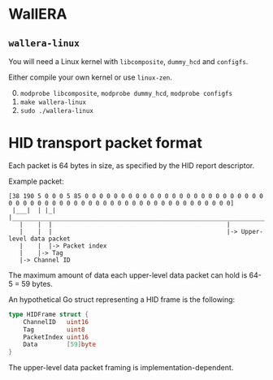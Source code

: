 # WallERA

## `wallera-linux`

You will need a Linux kernel with `libcomposite`, `dummy_hcd` and `configfs`.

Either compile your own kernel or use `linux-zen`.

0. `modprobe libcomposite`, `modprobe dummy_hcd`, `modprobe configfs`
1. `make wallera-linux`
2. `sudo ./wallera-linux`

# HID transport packet format

Each packet is 64 bytes in size, as specified by the HID report descriptor.

Example packet:

```
[38 190 5 0 0 0 5 85 0 0 0 0 0 0 0 0 0 0 0 0 0 0 0 0 0 0 0 0 0 0 0 0 0 0 0 0 0 0 0 0 0 0 0 0 0 0 0 0 0 0 0 0 0 0 0 0 0 0 0 0 0 0 0 0]
 |___|  | |_| |____________________________________________________________________________________________________________________|
   |    |  |												|
   |	|  |												|-> Upper-level data packet
   |	|  |-> Packet index
   |	|-> Tag
   |-> Channel ID
```

The maximum amount of data each upper-level data packet can hold is 64-5 = 59 bytes.

An hypothetical Go struct representing a HID frame is the following:

```go
type HIDFrame struct {
	ChannelID   uint16
	Tag 	    uint8
	PacketIndex uint16
	Data   	    [59]byte
}
```

The upper-level data packet framing is implementation-dependent.
